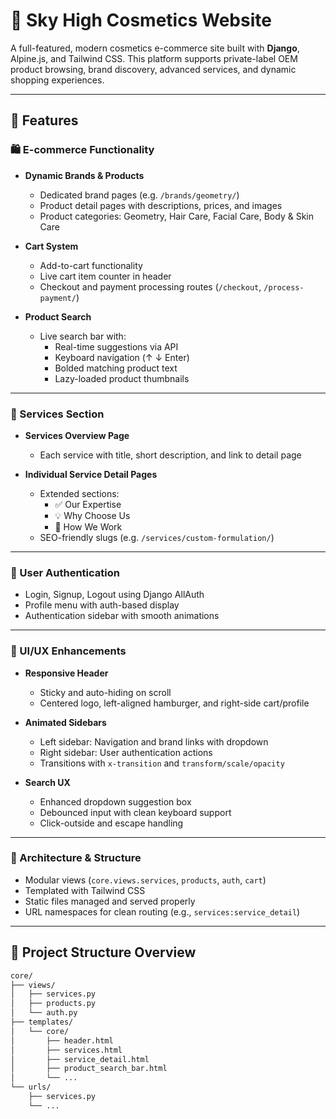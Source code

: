 # 💄 Sky High Cosmetics Website

A full-featured, modern cosmetics e-commerce site built with **Django**, Alpine.js, and Tailwind CSS. This platform supports private-label OEM product browsing, brand discovery, advanced services, and dynamic shopping experiences.

---

## 🚀 Features

### 🛍️ E-commerce Functionality
- **Dynamic Brands & Products**
  - Dedicated brand pages (e.g. `/brands/geometry/`)
  - Product detail pages with descriptions, prices, and images
  - Product categories: Geometry, Hair Care, Facial Care, Body & Skin Care

- **Cart System**
  - Add-to-cart functionality
  - Live cart item counter in header
  - Checkout and payment processing routes (`/checkout`, `/process-payment/`)

- **Product Search**
  - Live search bar with:
    - Real-time suggestions via API
    - Keyboard navigation (↑ ↓ Enter)
    - Bolded matching product text
    - Lazy-loaded product thumbnails

---

### 💼 Services Section
- **Services Overview Page**
  - Each service with title, short description, and link to detail page

- **Individual Service Detail Pages**
  - Extended sections:
    - ✅ Our Expertise
    - 💡 Why Choose Us
    - 🔧 How We Work
  - SEO-friendly slugs (e.g. `/services/custom-formulation/`)

---

### 👤 User Authentication
- Login, Signup, Logout using Django AllAuth
- Profile menu with auth-based display
- Authentication sidebar with smooth animations

---

### 🎨 UI/UX Enhancements
- **Responsive Header**
  - Sticky and auto-hiding on scroll
  - Centered logo, left-aligned hamburger, and right-side cart/profile

- **Animated Sidebars**
  - Left sidebar: Navigation and brand links with dropdown
  - Right sidebar: User authentication actions
  - Transitions with `x-transition` and `transform/scale/opacity`

- **Search UX**
  - Enhanced dropdown suggestion box
  - Debounced input with clean keyboard support
  - Click-outside and escape handling

---

### 🧱 Architecture & Structure
- Modular views (`core.views.services`, `products`, `auth`, `cart`)
- Templated with Tailwind CSS
- Static files managed and served properly
- URL namespaces for clean routing (e.g., `services:service_detail`)

---

## 📂 Project Structure Overview

```bash
core/
├── views/
│   ├── services.py
│   ├── products.py
│   └── auth.py
├── templates/
│   └── core/
│       ├── header.html
│       ├── services.html
│       ├── service_detail.html
│       ├── product_search_bar.html
│       └── ...
└── urls/
    ├── services.py
    └── ...
